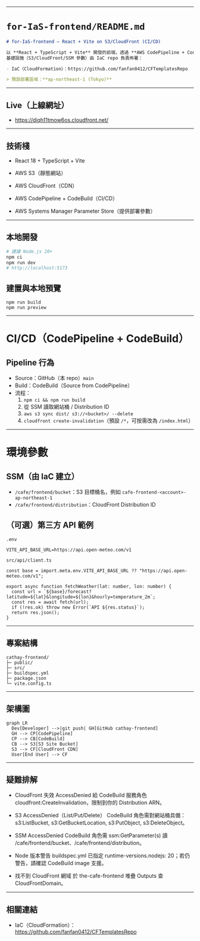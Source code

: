 
---

# `for-IaS-frontend/README.md`

```markdown
# for-IaS-frontend — React + Vite on S3/CloudFront (CI/CD)

以 **React + TypeScript + Vite** 開發的前端，透過 **AWS CodePipeline + CodeBuild** 自動建置並發佈到 **S3**，由 **CloudFront** 對外服務。  
基礎設施（S3/CloudFront/SSM 參數）由 IaC repo 負責佈署：

- IaC（CloudFormation）：https://github.com/fanfan0412/CFTemplatesRepo

> 預設部署區域：**ap-northeast-1 (Tokyo)**
```
---

## Live（上線網址）
- https://diqh11tmow6os.cloudfront.net/
---

## 技術棧

* React 18 + TypeScript + Vite

* AWS S3（靜態網站）

* AWS CloudFront（CDN）

* AWS CodePipeline + CodeBuild（CI/CD）

* AWS Systems Manager Parameter Store（提供部署參數）
---

## 本地開發
```bash
# 建議 Node.js 20+
npm ci
npm run dev
# http://localhost:5173
```
## 建置與本地預覽
```
npm run build
npm run preview
```
---
# CI/CD（CodePipeline + CodeBuild）
## Pipeline 行為
* Source：GitHub（本 repo）`main`
* Build：CodeBuild（Source from CodePipeline）
* 流程：
  1. `npm ci && npm run build`
  2. 從 SSM 讀取網站桶 / Distribution ID
  3. `aws s3 sync dist/ s3://<bucket>/ --delete`
  4. `cloudfront create-invalidation`（預設 `/*`，可按需改為 `/index.html`）
---
# 環境參數
## SSM（由 IaC 建立）
* `/cafe/frontend/bucket`：S3 目標桶名，例如 `cafe-frontend-<account>-ap-northeast-1`
* `/cafe/frontend/distribution`：CloudFront Distribution ID

## （可選）第三方 API 範例
`.env`
```
VITE_API_BASE_URL=https://api.open-meteo.com/v1
```
`src/api/client.ts`
```
const base = import.meta.env.VITE_API_BASE_URL ?? "https://api.open-meteo.com/v1";

export async function fetchWeather(lat: number, lon: number) {
  const url = `${base}/forecast?latitude=${lat}&longitude=${lon}&hourly=temperature_2m`;
  const res = await fetch(url);
  if (!res.ok) throw new Error(`API ${res.status}`);
  return res.json();
}
```
---
## 專案結構
```arduino
cathay-frontend/
├─ public/
├─ src/
├─ buildspec.yml
├─ package.json
└─ vite.config.ts
```
---
## 架構圖
```mermaid
graph LR
  Dev[Developer] -->|git push| GH[GitHub cathay-frontend]
  GH --> CP[CodePipeline]
  CP --> CB[CodeBuild]
  CB --> S3[S3 Site Bucket]
  S3 --> CF[CloudFront CDN]
  User[End User] --> CF
```
---
## 疑難排解
* CloudFront 失效 AccessDenied
  給 CodeBuild 服務角色 cloudfront:CreateInvalidation，限制到你的 Distribution ARN。

* S3 AccessDenied（List/Put/Delete）
  CodeBuild 角色需對網站桶具備：s3:ListBucket, s3:GetBucketLocation, s3:PutObject, s3:DeleteObject。

* SSM AccessDenied
  CodeBuild 角色需 ssm:GetParameter(s) 讀 /cafe/frontend/bucket、/cafe/frontend/distribution。

* Node 版本警告
  buildspec.yml 已指定 runtime-versions.nodejs: 20；若仍警告，請確認 CodeBuild image 支援。

* 找不到 CloudFront 網域
  於 the-cafe-frontend 堆疊 Outputs 查 CloudFrontDomain。
---

## 相關連結
* IaC（CloudFormation）：https://github.com/fanfan0412/CFTemplatesRepo
